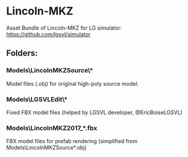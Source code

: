 # Lincoln-MKZ
Asset Bundle of Lincoln-MKZ for LG simulator: https://github.com/lgsvl/simulator


## Folders:
### Models\\LincolnMKZSource\\*
Model files (.obj) for original high-poly source model.

### Models\\LGSVLEdit\\*
Fixed FBX model files (helped by LGSVL developer, @EricBoiseLGSVL)

### Models\\LincolnMKZ2017_*.fbx
FBX model files for prefab rendering (simplified from Models\LincolnMKZSource\*.obj)
